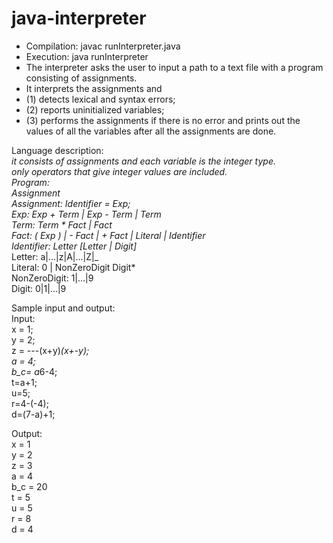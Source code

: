  <h1>java-interpreter</h1>
 
 *  Compilation:  javac runInterpreter.java
 *  Execution:    java runInterpreter
 *  The interpreter asks the user to input a path to a text file with a program consisting of assignments.
 *  It interprets the assignments and
 *  (1) detects lexical and syntax errors; 
 *  (2) reports uninitialized variables; 
 *  (3) performs the assignments if there is no error and prints out the values of all the variables after all the assignments are done.


Language description:<br/>
*it consists of assignments and each variable is the integer type.<br/>
*only operators that give integer values are included.<br/>
Program:<br/>
Assignment*<br/>
Assignment:  Identifier = Exp;<br/>
Exp:   Exp + Term | Exp - Term | Term<br/>
Term:  Term * Fact  | Fact<br/>
Fact:  ( Exp ) | - Fact | + Fact | Literal | Identifier<br/>
Identifier:  Letter [Letter | Digit]*<br/>
Letter:  a|...|z|A|...|Z|_<br/>
Literal:  0 | NonZeroDigit Digit*		<br/>
NonZeroDigit:  1|...|9<br/>
Digit:  0|1|...|9<br/>

Sample input and output:<br/>
Input:<br/>
x = 1;<br/>
y = 2;<br/>
z = ---(x+y)*(x+-y);<br/>
a = 4;<br/>
b_c= a*6-4;<br/>
t=a+1;<br/>
u=5;<br/>
r=4-(-4);<br/>
d=(7-a)+1;<br/>

Output:<br/>
x = 1<br/>
y = 2<br/>
z = 3<br/>
a = 4<br/>
b_c = 20<br/>
t = 5<br/>
u = 5<br/>
r = 8<br/>
d = 4<br/>
